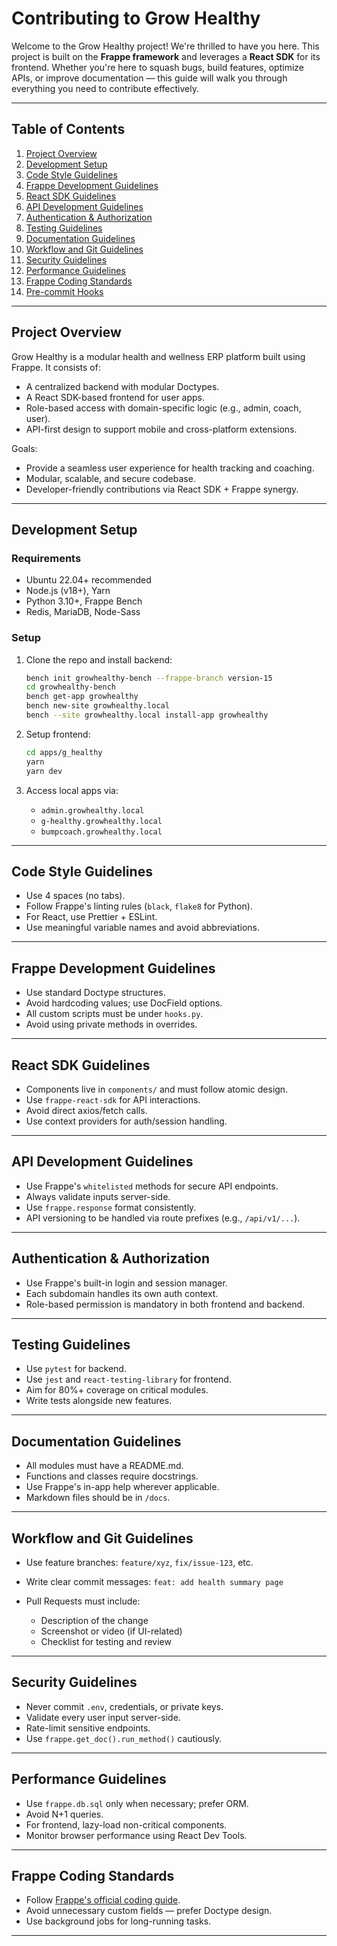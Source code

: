 # Contributing to Grow Healthy

Welcome to the Grow Healthy project!
We're thrilled to have you here. This project is built on the **Frappe framework** and leverages a **React SDK** for its frontend. Whether you're here to squash bugs, build features, optimize APIs, or improve documentation — this guide will walk you through everything you need to contribute effectively.

---

## Table of Contents

1. [Project Overview](#project-overview)
2. [Development Setup](#development-setup)
3. [Code Style Guidelines](#code-style-guidelines)
4. [Frappe Development Guidelines](#frappe-development-guidelines)
5. [React SDK Guidelines](#react-sdk-guidelines)
6. [API Development Guidelines](#api-development-guidelines)
7. [Authentication & Authorization](#authentication--authorization)
8. [Testing Guidelines](#testing-guidelines)
9. [Documentation Guidelines](#documentation-guidelines)
10. [Workflow and Git Guidelines](#workflow-and-git-guidelines)
11. [Security Guidelines](#security-guidelines)
12. [Performance Guidelines](#performance-guidelines)
13. [Frappe Coding Standards](#frappe-coding-standards)
14. [Pre-commit Hooks](#pre-commit-hooks)

---

## Project Overview

Grow Healthy is a modular health and wellness ERP platform built using Frappe. It consists of:

- A centralized backend with modular Doctypes.
- A React SDK-based frontend for user apps.
- Role-based access with domain-specific logic (e.g., admin, coach, user).
- API-first design to support mobile and cross-platform extensions.

Goals:

- Provide a seamless user experience for health tracking and coaching.
- Modular, scalable, and secure codebase.
- Developer-friendly contributions via React SDK + Frappe synergy.

---

## Development Setup

### Requirements

- Ubuntu 22.04+ recommended
- Node.js (v18+), Yarn
- Python 3.10+, Frappe Bench
- Redis, MariaDB, Node-Sass

### Setup

1. Clone the repo and install backend:

   ```bash
   bench init growhealthy-bench --frappe-branch version-15
   cd growhealthy-bench
   bench get-app growhealthy
   bench new-site growhealthy.local
   bench --site growhealthy.local install-app growhealthy
   ```

2. Setup frontend:

   ```bash
   cd apps/g_healthy
   yarn
   yarn dev
   ```

3. Access local apps via:

   - `admin.growhealthy.local`
   - `g-healthy.growhealthy.local`
   - `bumpcoach.growhealthy.local`

---

## Code Style Guidelines

- Use 4 spaces (no tabs).
- Follow Frappe's linting rules (`black`, `flake8` for Python).
- For React, use Prettier + ESLint.
- Use meaningful variable names and avoid abbreviations.

---

## Frappe Development Guidelines

- Use standard Doctype structures.
- Avoid hardcoding values; use DocField options.
- All custom scripts must be under `hooks.py`.
- Avoid using private methods in overrides.

---

## React SDK Guidelines

- Components live in `components/` and must follow atomic design.
- Use `frappe-react-sdk` for API interactions.
- Avoid direct axios/fetch calls.
- Use context providers for auth/session handling.

---

## API Development Guidelines

- Use Frappe's `whitelisted` methods for secure API endpoints.
- Always validate inputs server-side.
- Use `frappe.response` format consistently.
- API versioning to be handled via route prefixes (e.g., `/api/v1/...`).

---

## Authentication & Authorization

- Use Frappe's built-in login and session manager.
- Each subdomain handles its own auth context.
- Role-based permission is mandatory in both frontend and backend.

---

## Testing Guidelines

- Use `pytest` for backend.
- Use `jest` and `react-testing-library` for frontend.
- Aim for 80%+ coverage on critical modules.
- Write tests alongside new features.

---

## Documentation Guidelines

- All modules must have a README.md.
- Functions and classes require docstrings.
- Use Frappe's in-app help wherever applicable.
- Markdown files should be in `/docs`.

---

## Workflow and Git Guidelines

- Use feature branches: `feature/xyz`, `fix/issue-123`, etc.
- Write clear commit messages: `feat: add health summary page`
- Pull Requests must include:

  - Description of the change
  - Screenshot or video (if UI-related)
  - Checklist for testing and review

---

## Security Guidelines

- Never commit `.env`, credentials, or private keys.
- Validate every user input server-side.
- Rate-limit sensitive endpoints.
- Use `frappe.get_doc().run_method()` cautiously.

---

## Performance Guidelines

- Use `frappe.db.sql` only when necessary; prefer ORM.
- Avoid N+1 queries.
- For frontend, lazy-load non-critical components.
- Monitor browser performance using React Dev Tools.

---

## Frappe Coding Standards

- Follow [Frappe's official coding guide](https://frappeframework.com/docs).
- Avoid unnecessary custom fields — prefer Doctype design.
- Use background jobs for long-running tasks.

---
